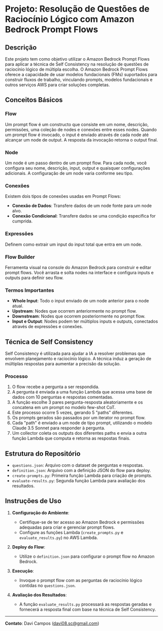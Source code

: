 # Projeto: Resolução de Questões de Raciocínio Lógico com Amazon Bedrock Prompt Flows

## Descrição

Este projeto tem como objetivo utilizar o Amazon Bedrock Prompt Flows para aplicar a técnica de Self Consistency na resolução de questões de raciocínio lógico de múltipla escolha. O Amazon Bedrock Prompt Flows oferece a capacidade de usar modelos fundacionais (FMs) suportados para construir fluxos de trabalho, vinculando prompts, modelos fundacionais e outros serviços AWS para criar soluções completas.

## Conceitos Básicos

### Flow
Um prompt flow é um constructo que consiste em um nome, descrição, permissões, uma coleção de nodes e conexões entre esses nodes. Quando um prompt flow é invocado, o input é enviado através de cada node até alcançar um node de output. A resposta da invocação retorna o output final.

### Node
Um node é um passo dentro de um prompt flow. Para cada node, você configura seu nome, descrição, input, output e quaisquer configurações adicionais. A configuração de um node varia conforme seu tipo.

### Conexões
Existem dois tipos de conexões usadas em Prompt Flows:
- **Conexão de Dados**: Transfere dados de um node fonte para um node alvo.
- **Conexão Condicional**: Transfere dados se uma condição específica for cumprida.

### Expressões
Definem como extrair um input do input total que entra em um node.

### Flow Builder
Ferramenta visual na console do Amazon Bedrock para construir e editar prompt flows. Você arrasta e solta nodes na interface e configura inputs e outputs para definir seu flow.

### Termos Importantes
- **Whole Input**: Todo o input enviado de um node anterior para o node atual.
- **Upstream**: Nodes que ocorrem anteriormente no prompt flow.
- **Downstream**: Nodes que ocorrem posteriormente no prompt flow.
- **Input e Output**: Nodes podem ter múltiplos inputs e outputs, conectados através de expressões e conexões.

## Técnica de Self Consistency

Self Consistency é utilizada para ajudar a IA a resolver problemas que envolvem planejamento e raciocínio lógico. A técnica induz a geração de múltiplas respostas para aumentar a precisão da solução.

### Processo
1. O flow recebe a pergunta a ser respondida.
2. A pergunta é enviada a uma função Lambda que acessa uma base de dados com 10 perguntas e respostas comentadas.
3. A função escolhe 3 pares pergunta-resposta aleatoriamente e os concatena em um prompt no modelo few-shot CoT.
4. Este processo ocorre 5 vezes, gerando 5 "paths" diferentes.
5. Os prompts gerados são passados por um iterator no prompt flow.
6. Cada "path" é enviado a um node de tipo prompt, utilizando o modelo Claude 3.5 Sonnet para responder à pergunta.
7. Um collector coleta os outputs dos diferentes paths e envia a outra função Lambda que computa e retorna as respostas finais.

## Estrutura do Repositório

- `questions.json`: Arquivo com o dataset de perguntas e respostas.
- `definition.json`: Arquivo com a definição JSON do flow para deploy.
- `create-prompts.py`: Primeira função Lambda para criação de prompts.
- `evaluate-results.py`: Segunda função Lambda para avaliação dos resultados.

## Instruções de Uso

1. **Configuração do Ambiente**:
   - Certifique-se de ter acesso ao Amazon Bedrock e permissões adequadas para criar e gerenciar prompt flows.
   - Configure as funções Lambda (`create_prompts.py` e `evaluate_results.py`) no AWS Lambda.

2. **Deploy do Flow**:
   - Utilize o `definition.json` para configurar o prompt flow no Amazon Bedrock.

3. **Execução**:
   - Invoque o prompt flow com as perguntas de raciocínio lógico contidas no `questions.json`.

4. **Avaliação dos Resultados**:
   - A função `evaluate_results.py` processará as respostas geradas e fornecerá a resposta final com base na técnica de Self Consistency.

---

**Contato**: Davi Campos (davi08.sc@gmail.com)
